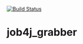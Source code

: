 [![Build Status](https://travis-ci.com/KirillBelyaev74/job4j_grabber.svg?branch=master)](https://travis-ci.com/KirillBelyaev74/job4j_grabber)
# job4j_grabber